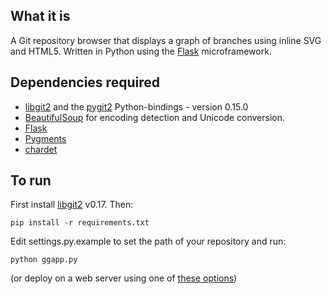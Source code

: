 What it is
----------
A Git repository browser that displays a graph of branches using inline SVG and HTML5. Written in Python using the [Flask](http://flask.pocoo.org/) microframework.

Dependencies required
---------------------
 * [libgit2](http://libgit2.github.com/) and the [pygit2](https://github.com/libgit2/pygit2) Python-bindings - version 0.15.0
 * [BeautifulSoup](http://www.crummy.com/software/BeautifulSoup/) for encoding detection and Unicode conversion.
 * [Flask](http://flask.pocoo.org/)
 * [Pygments](http://pygments.org/)
 * [chardet](http://pypi.python.org/pypi/chardet)

To run
------
First install [libgit2](http://libgit2.github.com/) v0.17. Then:

    pip install -r requirements.txt

Edit settings.py.example to set the path of your repository and run:

    python ggapp.py

(or deploy on a web server using one of [these options](http://flask.pocoo.org/docs/deploying/))
